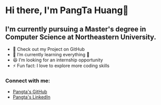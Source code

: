 # Hi there, I'm PangTa Huang👋 

## I'm currently pursuing a Master's degree in Computer Science at Northeastern University.

- 🔭 Check out my Project on GitHub
- 🌱 I’m currently learning everything 🤣
- :satisfied: I’m looking for an internship opportunity
- ⚡ Fun fact: I love to explore more coding skills


### Connect with me:

* [Pangta's GitHub](https://github.com/willyhuang18)
* [Pangta's LinkedIn](https://www.linkedin.com/in/pangta-huang-2b7b0117a/)

